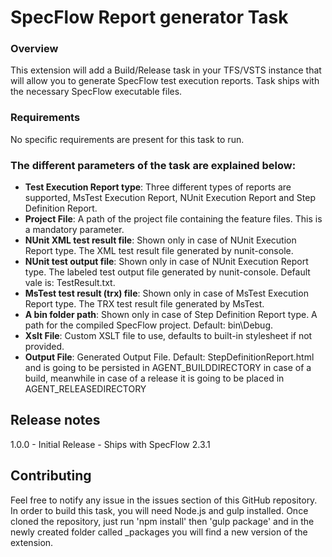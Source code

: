 # SpecFlow Report generator Task
### Overview
This extension will add a Build/Release task in your TFS/VSTS instance that will allow you to generate SpecFlow test execution reports. Task ships with the necessary SpecFlow executable files.

### Requirements

No specific requirements are present for this task to run.

### The different parameters of the task are explained below:

* **Test Execution Report type**: Three different types of reports are supported, MsTest Execution Report, NUnit Execution Report and Step Definition Report.
* **Project File**: A path of the project file containing the feature files. This is a mandatory parameter.
* **NUnit XML test result file**: Shown only in case of NUnit Execution Report type. The XML test result file generated by nunit-console.
* **NUnit test output file**: Shown only in case of NUnit Execution Report type. The labeled test output file generated by nunit-console. Default vale is: TestResult.txt.
* **MsTest test result (trx) file**: Shown only in case of MsTest Execution Report type. The TRX test result file generated by MsTest.
* **A bin folder path**: Shown only in case of Step Definition Report type. A path for the compiled SpecFlow project. Default: bin\\Debug.
* **Xslt File**: Custom XSLT file to use, defaults to built-in stylesheet if not provided.
* **Output File**: Generated Output File. Default: StepDefinitionReport.html and is going to be persisted in AGENT_BUILDDIRECTORY in case of a build, meanwhile in case of a release it is going to be placed in AGENT_RELEASEDIRECTORY

## Release notes
1.0.0 - Initial Release - Ships with SpecFlow 2.3.1

## Contributing

Feel free to notify any issue in the issues section of this GitHub repository. In order to build this task, you will need Node.js and gulp installed. Once cloned the repository, just run 'npm install' then 'gulp package' and in the newly created folder called _packages you will find a new version of the extension.